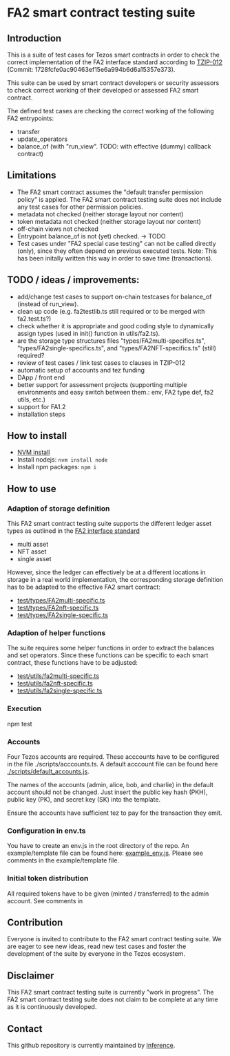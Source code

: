 # FA2 smart contract testing suite
## Introduction
This is a suite of test cases for Tezos smart contracts in order to check the correct implementation of the FA2 interface standard according to [TZIP-012](https://gitlab.com/tezos/tzip/-/blob/master/proposals/tzip-12/tzip-12.md) (Commit: 1728fcfe0ac90463ef15e6a994b6d6a15357e373). 

This suite can be used by smart contract developers or security assessors to check correct working of their developed or assessed FA2 smart contract.

The defined test cases are checking the correct working of the following FA2 entrypoints:
- transfer
- update_operators
- balance_of (with "run_view". TODO: with effective (dummy) callback contract)

## Limitations
- The FA2 smart contract assumes the "default transfer permission policy" is applied. The FA2 smart contract testing suite does not include any test cases for other permission policies.
- metadata not checked (neither storage layout nor content)
- token metadata not checked (neither storage layout nor content)
- off-chain views not checked
- Entrypoint balance_of is not (yet) checked. -> TODO
- Test cases under "FA2 special case testing" can not be called directly (only), since they often depend on previous executed tests. Note: This has been initally written this way in order to save time (transactions). 

## TODO / ideas / improvements:
- add/change test cases to support on-chain testcases for balance_of (instead of run_view).
- clean up code (e.g. fa2testlib.ts still required or to be merged with fa2.test.ts?)
- check whether it is appropriate and good coding style to dynamically assign types (used in init() function in utils/fa2.ts).
- are the storage type structures files "types/FA2multi-specifics.ts", "types/FA2single-specifics.ts", and "types/FA2NFT-specifics.ts" (still) required?
- review of test cases / link test cases to clauses in TZIP-012
- automatic setup of accounts and tez funding
- DApp / front end 
- better support for assessment projects (supporting multiple environments and easy switch between them.: env, FA2 type def, fa2 utils, etc.)
- support for FA1.2
- installation steps

## How to install
- [NVM install](https://github.com/nvm-sh/nvm#installing-and-updating)
- Install nodejs: `nvm install node`
- Install npm packages: `npm i`

## How to use
### Adaption of storage definition
This FA2 smart contract testing suite supports the different ledger asset types as outlined in the [FA2 interface standard](https://gitlab.com/tezos/tzip/-/blob/master/proposals/tzip-12/tzip-12.md#token-balance-updates)
- multi asset
- NFT asset
- single asset

However, since the ledger can effectively be at a different locations in storage in a real world implementation, the corresponding storage definition has to be adapted to the effective FA2 smart contract:
- [test/types/FA2multi-specific.ts](test/types/FA2multi-specific.ts)
- [test/types/FA2nft-specific.ts](test/types/FA2nft-specific.ts)
- [test/types/FA2single-specific.ts](test/types/FA2single-specific.ts)

### Adaption of helper functions
The suite requires some helper functions in order to extract the balances and set operators. Since these functions can be specific to each smart contract, these functions have to be adjusted:
- [test/utils/fa2multi-specific.ts](test/utils/fa2multi-specific.ts)
- [test/utils/fa2nft-specific.ts](test/utils/fa2nft-specific.ts)
- [test/utils/fa2single-specific.ts](test/utils/fa2single-specific.ts)

### Execution
npm test

### Accounts
Four Tezos accounts are required. These acccounts have to be configured in the file ./scripts/acccounts.ts. A default acccount file can be found here [./scripts/default_accounts.js](scripts/default_accounts.ts).

The names of the accounts (admin, alice, bob, and charlie) in the default account should not be changed. Just insert the public key hash (PKH), public key (PK), and secret key (SK) into the template.

Ensure the accounts have sufficient tez to pay for the transaction they emit.

### Configuration in env.ts
You have to create an env.js in the root directory of the repo. An example/template file can be found here: [example_env.js](example_env.js). Please see comments in the example/template file.

### Initial token distribution
All required tokens have to be given (minted / transferred) to the admin account. See comments in 

## Contribution
Everyone is invited to contribute to the FA2 smart contract testing suite. We are eager to see new ideas, read new test cases and foster the development of the suite by everyone in the Tezos ecosystem.

## Disclaimer
This FA2 smart contract testing suite is currently "work in progress". The FA2 smart contract testing suite does not claim to be complete at any time as it is continuously developed.

## Contact
This github repository is currently maintained by [Inference](https://inference.ag).
